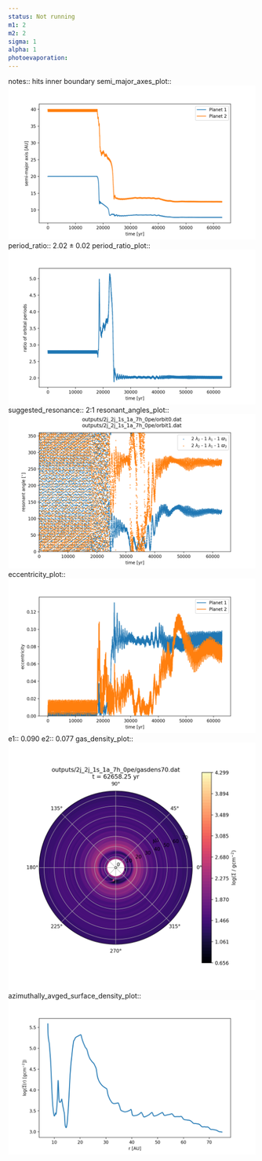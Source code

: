 ```yaml
---
status: Not running
m1: 2
m2: 2
sigma: 1
alpha: 1
photoevaporation: 
---
```


notes:: hits inner boundary
semi_major_axes_plot:: ![semi_major_axes_2j_2j_1s_1a_7h_0pe.png](plots/semi_major_axes/semi_major_axes_2j_2j_1s_1a_7h_0pe.png)
period_ratio:: 2.02 ± 0.02
period_ratio_plot:: ![period_ratio_2j_2j_1s_1a_7h_0pe.png](plots/period_ratio/period_ratio_2j_2j_1s_1a_7h_0pe.png)
suggested_resonance:: 2:1
resonant_angles_plot:: ![resonant_angles_2j_2j_1s_1a_7h_0pe.png](plots/resonant_angles/resonant_angles_2j_2j_1s_1a_7h_0pe.png)
eccentricity_plot:: ![eccentricity_2j_2j_1s_1a_7h_0pe.png](plots/eccentricity/eccentricity_2j_2j_1s_1a_7h_0pe.png)
e1:: 0.090
e2:: 0.077
gas_density_plot:: ![gas_density_2j_2j_1s_1a_7h_0pe.png](plots/gas_density/gas_density_2j_2j_1s_1a_7h_0pe.png)
azimuthally_avged_surface_density_plot:: ![azimuthally_avged_surface_density_2j_2j_1s_1a_7h_0pe.png](plots/azimuthally_avged_surface_density/azimuthally_avged_surface_density_2j_2j_1s_1a_7h_0pe.png)
